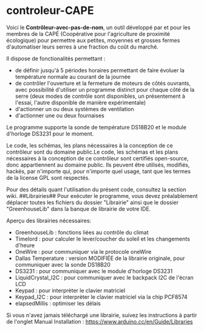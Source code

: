 # controleur-CAPE
Voici le **Contrôleur-avec-pas-de-nom**, un outil développé par et pour les membres de la CAPÉ (Coopérative pour l'agriculture de proximité écologique) pour permettre aux petites, moyennes et grosses fermes d'automatiser leurs serres à une fraction du coût du marché.

Il dispose de fonctionalités permettant :
- de définir jusqu'à 5 périodes horaires permettant de faire évoluer la température normale au courant de la journée
- de contrôler l'ouverture et la fermeture de moteurs de côtés ouvrants, avec possibilité d'utiliser un programme distinct pour chaque côté de la serre (deux modes de contrôle sont disponibles, un présentement à l'essai, l'autre disponible de manière expérimentale)
- d'actionner un ou deux systèmes de ventilation
- d'actionner une ou deux fournaises

Le programme supporte la sonde de température DS18B20 et le module d'horloge DS3231 pour le moment.

Le code, les schémas, les plans nécessaires à la conception de ce contrôleur sont du domaine public.Le code, les schémas et les plans nécessaires à la conception de ce contrôleur sont certifiés open-source, donc appartiennent au domaine public. Ils peuvent être utilisés, modifiés, hackés, par n'importe qui, pour n'importe quel usage, tant que les termes de la license GPL sont respectés.

Pour des détails quant  l'utilisation du présent code, consultez la section wiki.
##Librairies##
Pour exécuter le programme, vous devez préalablement déplacer toutes les fichiers du dossier "Librairie" ainsi que le dossier "GreenhouseLib" dans la banque de librairie de votre IDE.

Aperçu des librairies nécessaires: 
- GreenhouseLib : fonctions liées au contrôle du climat
- Timelord : pour calculer le lever/coucher du soleil et les changements d'heure
- OneWire : pour communiquer via le protocole oneWire
- Dallas Temperature : version MODIFIÉE de la librairie originale, pour communiquer avec la sonde DS18B20
- DS3231 : pour communiquer avec le module d'horloge DS3231
- LiquidCrystal_I2C : pour communiquer avec le backpack I2C de l'écran LCD
- Keypad : pour interprèter le clavier matriciel
- Keypad_I2C : pour interprèter le clavier matriciel via la chip PCF8574
- elapsedMillis : optimiser les délais

Si vous n'avez jamais téléchargé une librairie, suivez les instructions à partir de l'onglet Manual Installation :
https://www.arduino.cc/en/Guide/Libraries

